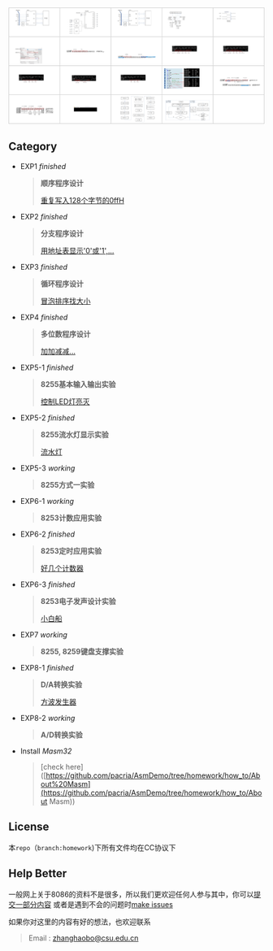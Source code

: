 <div align=center><img src=".\exp1\media\demo.jpg" width="960"/></div>

## Category

+ EXP1 *finished*

  > **顺序程序设计**
  >
  > [重复写入128个字节的0ffH](https://github.com/pacria/AsmDemo/tree/homework/exp1)

+ EXP2 *finished*

  > **分支程序设计**
  >
  > [用地址表显示'0'或'1',...](https://github.com/pacria/AsmDemo/tree/homework/exp2)

+ EXP3 *finished*

  > **循环程序设计**
  >
  > [冒泡排序找大小](https://github.com/pacria/AsmDemo/tree/homework/exp3)

+ EXP4 *finished*

  > **多位数程序设计**
  >
  > [加加减减...](https://github.com/pacria/AsmDemo/tree/homework/exp4)

+ EXP5-1 *finished*

  > **8255基本输入输出实验**
  >
  > [控制LED灯亮灭](https://github.com/pacria/AsmDemo/tree/homework/exp5_1)

+ EXP5-2 *finished*

  > **8255流水灯显示实验**
  >
  > [流水灯](https://github.com/pacria/AsmDemo/tree/homework/exp5_2)

+ EXP5-3 *working*

  > **8255方式一实验**
  >
  > 

+ EXP6-1 *working*

  > **8253计数应用实验**
  >
  > 

+ EXP6-2 *finished*

  > **8253定时应用实验**
  >
  > [好几个计数器](https://github.com/pacria/AsmDemo/tree/homework/exp6_2)

+ EXP6-3 *finished*

  > **8253电子发声设计实验**
  >
  > [小白船](https://github.com/pacria/AsmDemo/tree/homework/exp6_3)

+ EXP7 *working*

  > **8255, 8259键盘支撑实验**
  >
  >   

+ EXP8-1 *finished*

  > **D/A转换实验**
  >
  > [方波发生器](https://github.com/pacria/AsmDemo/tree/homework/exp8_1)

+ EXP8-2 *working*

  > **A/D转换实验**
  >
  >  

+ Install *Masm32*

  > [check here]([https://github.com/pacria/AsmDemo/tree/homework/how_to/About%20Masm](https://github.com/pacria/AsmDemo/tree/homework/how_to/About Masm))



## License



本`repo`（`branch:homework`)下所有文件均在CC协议下



## Help Better



一般网上关于8086的资料不是很多，所以我们更欢迎任何人参与其中，你可以[提交一部分内容](https://docs.github.com/en/github/collaborating-with-issues-and-pull-requests/about-pull-requests) 或者是遇到不会的问题时[make issues](https://docs.github.com/en/github/managing-your-work-on-github/about-issues)



如果你对这里的内容有好的想法，也欢迎联系

> Email : zhanghaobo@csu.edu.cn

